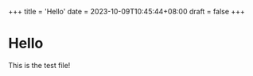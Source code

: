 +++
title = 'Hello'
date = 2023-10-09T10:45:44+08:00
draft = false
+++


# Hello
This is the test file!